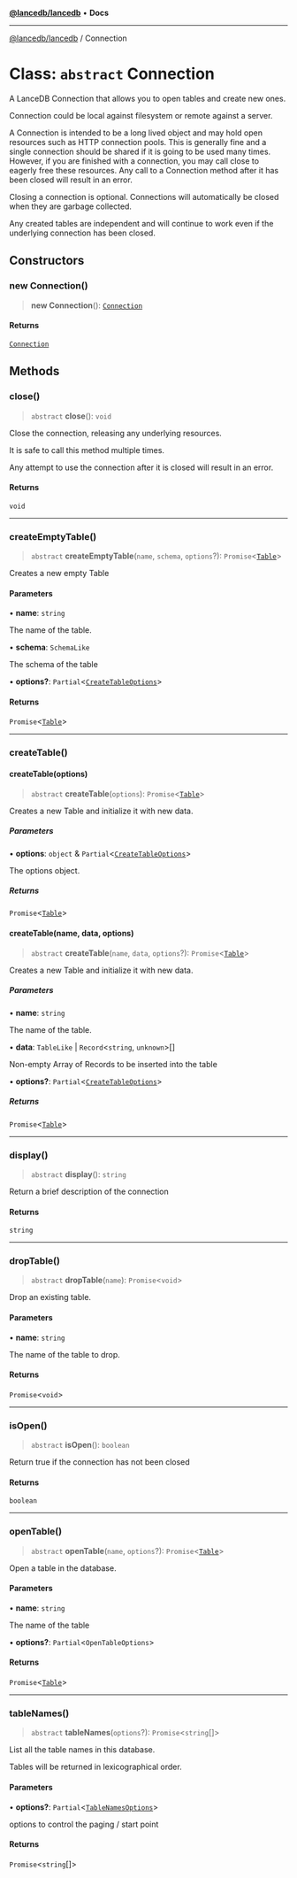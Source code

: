 [**@lancedb/lancedb**](../README.md) • **Docs**

***

[@lancedb/lancedb](../globals.md) / Connection

# Class: `abstract` Connection

A LanceDB Connection that allows you to open tables and create new ones.

Connection could be local against filesystem or remote against a server.

A Connection is intended to be a long lived object and may hold open
resources such as HTTP connection pools.  This is generally fine and
a single connection should be shared if it is going to be used many
times. However, if you are finished with a connection, you may call
close to eagerly free these resources.  Any call to a Connection
method after it has been closed will result in an error.

Closing a connection is optional.  Connections will automatically
be closed when they are garbage collected.

Any created tables are independent and will continue to work even if
the underlying connection has been closed.

## Constructors

### new Connection()

> **new Connection**(): [`Connection`](Connection.md)

#### Returns

[`Connection`](Connection.md)

## Methods

### close()

> `abstract` **close**(): `void`

Close the connection, releasing any underlying resources.

It is safe to call this method multiple times.

Any attempt to use the connection after it is closed will result in an error.

#### Returns

`void`

***

### createEmptyTable()

> `abstract` **createEmptyTable**(`name`, `schema`, `options`?): `Promise`&lt;[`Table`](Table.md)&gt;

Creates a new empty Table

#### Parameters

• **name**: `string`

The name of the table.

• **schema**: `SchemaLike`

The schema of the table

• **options?**: `Partial`&lt;[`CreateTableOptions`](../interfaces/CreateTableOptions.md)&gt;

#### Returns

`Promise`&lt;[`Table`](Table.md)&gt;

***

### createTable()

#### createTable(options)

> `abstract` **createTable**(`options`): `Promise`&lt;[`Table`](Table.md)&gt;

Creates a new Table and initialize it with new data.

##### Parameters

• **options**: `object` & `Partial`&lt;[`CreateTableOptions`](../interfaces/CreateTableOptions.md)&gt;

The options object.

##### Returns

`Promise`&lt;[`Table`](Table.md)&gt;

#### createTable(name, data, options)

> `abstract` **createTable**(`name`, `data`, `options`?): `Promise`&lt;[`Table`](Table.md)&gt;

Creates a new Table and initialize it with new data.

##### Parameters

• **name**: `string`

The name of the table.

• **data**: `TableLike` \| `Record`&lt;`string`, `unknown`&gt;[]

Non-empty Array of Records
to be inserted into the table

• **options?**: `Partial`&lt;[`CreateTableOptions`](../interfaces/CreateTableOptions.md)&gt;

##### Returns

`Promise`&lt;[`Table`](Table.md)&gt;

***

### display()

> `abstract` **display**(): `string`

Return a brief description of the connection

#### Returns

`string`

***

### dropTable()

> `abstract` **dropTable**(`name`): `Promise`&lt;`void`&gt;

Drop an existing table.

#### Parameters

• **name**: `string`

The name of the table to drop.

#### Returns

`Promise`&lt;`void`&gt;

***

### isOpen()

> `abstract` **isOpen**(): `boolean`

Return true if the connection has not been closed

#### Returns

`boolean`

***

### openTable()

> `abstract` **openTable**(`name`, `options`?): `Promise`&lt;[`Table`](Table.md)&gt;

Open a table in the database.

#### Parameters

• **name**: `string`

The name of the table

• **options?**: `Partial`&lt;`OpenTableOptions`&gt;

#### Returns

`Promise`&lt;[`Table`](Table.md)&gt;

***

### tableNames()

> `abstract` **tableNames**(`options`?): `Promise`&lt;`string`[]&gt;

List all the table names in this database.

Tables will be returned in lexicographical order.

#### Parameters

• **options?**: `Partial`&lt;[`TableNamesOptions`](../interfaces/TableNamesOptions.md)&gt;

options to control the
paging / start point

#### Returns

`Promise`&lt;`string`[]&gt;
